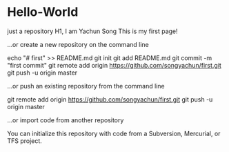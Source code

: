 # Hello-World
just a repository
 H1,
 I am Yachun Song
 This is my first page!


…or create a new repository on the command line

echo "# first" >> README.md
git init
git add README.md
git commit -m "first commit"
git remote add origin https://github.com/songyachun/first.git
git push -u origin master

…or push an existing repository from the command line

git remote add origin https://github.com/songyachun/first.git
git push -u origin master

…or import code from another repository

You can initialize this repository with code from a Subversion, Mercurial, or TFS project.


